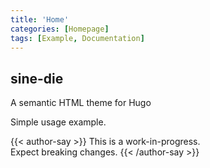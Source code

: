 ```yaml
---
title: 'Home'
categories: [Homepage]
tags: [Example, Documentation]
---
```


## sine-die

A semantic HTML theme for Hugo

Simple usage example.

{{< author-say >}}
This is a work-in-progress.\
Expect breaking changes.
{{< /author-say >}}

